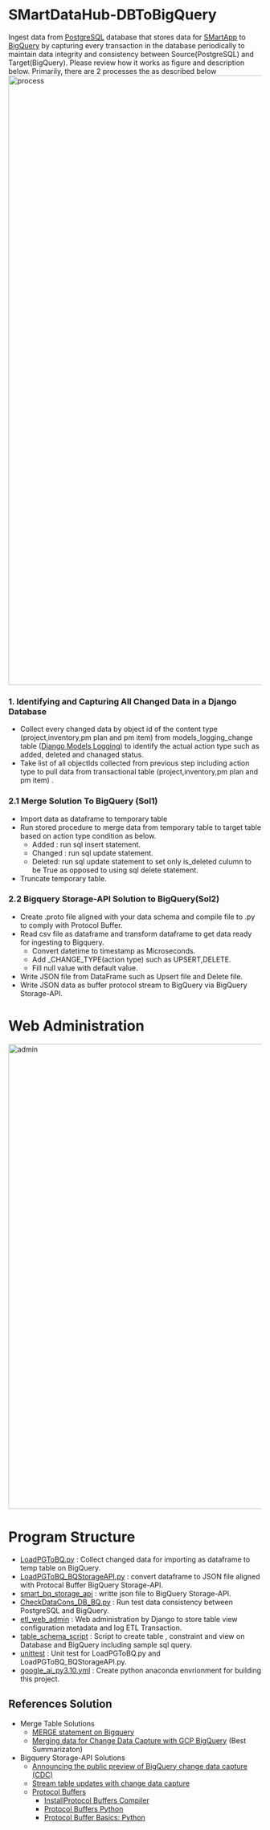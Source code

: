 # SMartDataHub-DBToBigQuery
Ingest data from [PostgreSQL](https://www.postgresql.org/) database that stores  data for [SMartApp](https://github.com/technqvi/SMartApp)  to [BigQuery](https://cloud.google.com/bigquery?hl=en) by capturing every transaction in the database periodically to maintain data integrity and consistency between Source(PostgreSQL) and Target(BigQuery). Please review how it works as figure and description below. Primarily, there are 2 processes the  as described below
<img width="1214" alt="process" src="https://github.com/technqvi/SMartDataHub-DBToBigQuery/assets/38780060/0961dd7b-d1f6-42fa-89c3-93a47289822b">

### 1. Identifying and Capturing All Changed Data in a Django Database 
* Collect every changed data by object id of the content type (project,inventory,pm plan and pm item)  from models_logging_change table ([Django Models Logging](https://github.com/legion-an/django-models-logging)) to identify the actual action type such as added, deleted and chanaged status.
* Take list of all objectIds collected from previous step including action type to pull  data from transactional table (project,inventory,pm plan and pm item) .
### 2.1 Merge Solution To BigQuery (Sol1)
* Import data as dataframe to temporary table
* Run stored procedure to merge  data from temporary table to target table based on action type condition  as below.
  * Added : run sql insert statement.
  * Changed : run sql update statement.
  * Deleted: run sql update statement to set only is_deleted culumn to be True as opposed to using sql delete statement.
* Truncate temporary table.

### 2.2 Bigquery Storage-API Solution to BigQuery(Sol2)
* Create  .proto file aligned with your data schema and compile file to .py to comply with Protocol Buffer.
* Read csv file as dataframe  and transform dataframe to get data ready for ingesting to Bigquery.
  * Convert datetime to timestamp as Microseconds.
  * Add _CHANGE_TYPE(action type) such as UPSERT,DELETE.
  * Fill null value with default value.
* Write JSON file from DataFrame such as Upsert file and Delete file.
* Write JSON data  as buffer protocol stream to BigQuery via  BigQuery Storage-API.

# Web Administration
<img width="926" alt="admin" src="https://github.com/technqvi/SMartDataHub-DBToBigQuery/assets/38780060/e2852cc3-163c-431e-bb50-e6ee20eadc89">

# Program Structure
* [LoadPGToBQ.py](https://github.com/technqvi/SMartDataHub-DBToBigQuery/blob/main/LoadPGToBQ.py) : Collect changed data for importing as dataframe to temp table on BigQuery.
* [LoadPGToBQ_BQStorageAPI.py](https://github.com/technqvi/SMartDataHub-DBToBigQuery/blob/main/LoadPGToBQ_BQStorageAPI.py) : convert dataframe to JSON file aligned with Protocal Buffer BigQuery Storage-API.
* [smart_bq_storage_api](https://github.com/technqvi/SMartDataHub-DBToBigQuery/tree/main/smart_bq_storage_api) : writte json file to BigQuery Storage-API.
* [CheckDataCons_DB_BQ.py](https://github.com/technqvi/SMartDataHub-DBToBigQuery/blob/main/CheckDataCons_DB_BQ.py) : Run test data consistency between PostgreSQL and BigQuery.
* [etl_web_admin](https://github.com/technqvi/SMartDataHub-DBToBigQuery/tree/main/etl_web_admin) : Web administration by Django to store table view configuration metadata and log ETL Transaction.
* [table_schema_script](https://github.com/technqvi/SMartDataHub-DBToBigQuery/tree/main/table_schema_script) : Script to create table , constraint  and view on Database and BigQuery including sample sql query.
* [unittest](https://github.com/technqvi/SMartDataHub-DBToBigQuery/tree/main/unittest) : Unit test for LoadPGToBQ.py and LoadPGToBQ_BQStorageAPI.py.
* [google_ai_py3.10.yml](https://github.com/technqvi/SMartDataHub-DBToBigQuery/blob/main/google_ai_py3.10.yml) : Create python anaconda envrionment for building this project. 


## References Solution
* Merge Table Solutions
  * [MERGE statement on Bigquery](https://cloud.google.com/bigquery/docs/using-dml-with-partitioned-tables#using_a_merge_statement)
  * [Merging data for Change Data Capture with GCP BigQuery](https://nileshk611.medium.com/change-data-capture-with-gcp-bigquery-6b09aec400bc) (Best Summarizaton)
* Bigquery Storage-API Solutions
  * [Announcing the public preview of BigQuery change data capture (CDC)](https://cloud.google.com/blog/products/data-analytics/bigquery-gains-change-data-capture-functionality)
  * [Stream table updates with change data capture](https://cloud.google.com/bigquery/docs/change-data-capture)
  * [Protocol Buffers](https://protobuf.dev/)
    * [InstallProtocol Buffers Compiler](https://github.com/protocolbuffers/protobuf/releases/tag/v25.1) 
    * [Protocol Buffers Python](https://github.com/protocolbuffers/protobuf/tree/main/python)
    * [Protocol Buffer Basics: Python](https://protobuf.dev/getting-started/pythontutorial/)
